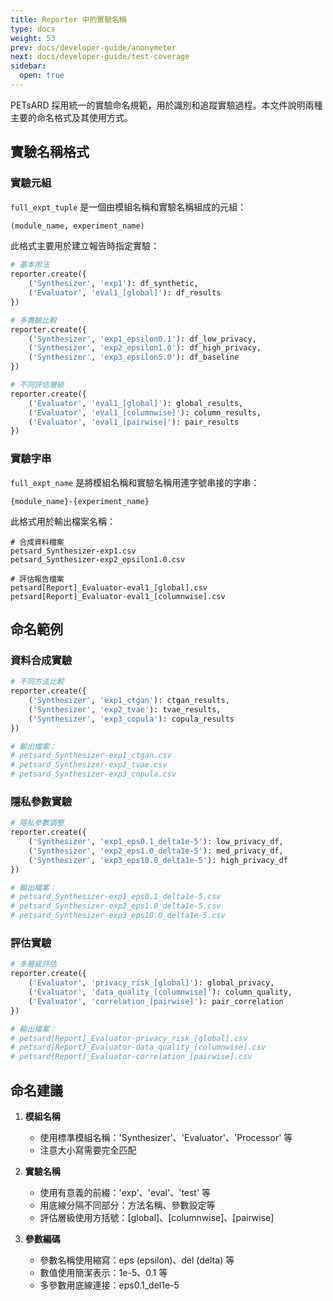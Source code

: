 ```yaml
---
title: Reporter 中的實驗名稱
type: docs
weight: 53
prev: docs/developer-guide/anonymeter
next: docs/developer-guide/test-coverage
sidebar:
  open: true
---
```


PETsARD 採用統一的實驗命名規範，用於識別和追蹤實驗過程。本文件說明兩種主要的命名格式及其使用方式。

## 實驗名稱格式

### 實驗元組

`full_expt_tuple` 是一個由模組名稱和實驗名稱組成的元組：
```python
(module_name, experiment_name)
```

此格式主要用於建立報告時指定實驗：
```python
# 基本用法
reporter.create({
    ('Synthesizer', 'exp1'): df_synthetic,
    ('Evaluator', 'eval1_[global]'): df_results
})

# 多實驗比較
reporter.create({
    ('Synthesizer', 'exp1_epsilon0.1'): df_low_privacy,
    ('Synthesizer', 'exp2_epsilon1.0'): df_high_privacy,
    ('Synthesizer', 'exp3_epsilon5.0'): df_baseline
})

# 不同評估層級
reporter.create({
    ('Evaluator', 'eval1_[global]'): global_results,
    ('Evaluator', 'eval1_[columnwise]'): column_results,
    ('Evaluator', 'eval1_[pairwise]'): pair_results
})
```

### 實驗字串

`full_expt_name` 是將模組名稱和實驗名稱用連字號串接的字串：
```
{module_name}-{experiment_name}
```

此格式用於輸出檔案名稱：
```
# 合成資料檔案
petsard_Synthesizer-exp1.csv
petsard_Synthesizer-exp2_epsilon1.0.csv

# 評估報告檔案
petsard[Report]_Evaluator-eval1_[global].csv
petsard[Report]_Evaluator-eval1_[columnwise].csv
```

## 命名範例

### 資料合成實驗

```python
# 不同方法比較
reporter.create({
    ('Synthesizer', 'exp1_ctgan'): ctgan_results,
    ('Synthesizer', 'exp2_tvae'): tvae_results,
    ('Synthesizer', 'exp3_copula'): copula_results
})

# 輸出檔案：
# petsard_Synthesizer-exp1_ctgan.csv
# petsard_Synthesizer-exp2_tvae.csv
# petsard_Synthesizer-exp3_copula.csv
```

### 隱私參數實驗

```python
# 隱私參數調整
reporter.create({
    ('Synthesizer', 'exp1_eps0.1_delta1e-5'): low_privacy_df,
    ('Synthesizer', 'exp2_eps1.0_delta1e-5'): med_privacy_df,
    ('Synthesizer', 'exp3_eps10.0_delta1e-5'): high_privacy_df
})

# 輸出檔案：
# petsard_Synthesizer-exp1_eps0.1_delta1e-5.csv
# petsard_Synthesizer-exp2_eps1.0_delta1e-5.csv
# petsard_Synthesizer-exp3_eps10.0_delta1e-5.csv
```

### 評估實驗

```python
# 多層級評估
reporter.create({
    ('Evaluator', 'privacy_risk_[global]'): global_privacy,
    ('Evaluator', 'data_quality_[columnwise]'): column_quality,
    ('Evaluator', 'correlation_[pairwise]'): pair_correlation
})

# 輸出檔案：
# petsard[Report]_Evaluator-privacy_risk_[global].csv
# petsard[Report]_Evaluator-data_quality_[columnwise].csv
# petsard[Report]_Evaluator-correlation_[pairwise].csv
```

## 命名建議

1. **模組名稱**
   - 使用標準模組名稱：'Synthesizer'、'Evaluator'、'Processor' 等
   - 注意大小寫需要完全匹配

2. **實驗名稱**
   - 使用有意義的前綴：'exp'、'eval'、'test' 等
   - 用底線分隔不同部分：方法名稱、參數設定等
   - 評估層級使用方括號：[global]、[columnwise]、[pairwise]

3. **參數編碼**
   - 參數名稱使用縮寫：eps (epsilon)、del (delta) 等
   - 數值使用簡潔表示：1e-5、0.1 等
   - 多參數用底線連接：eps0.1_del1e-5
